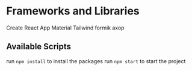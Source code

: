 # Frameworks and Libraries

Create React App
Material Tailwind
formik
axop


## Available Scripts
run `npm install` to install the packages
run `npm start` to start the project

